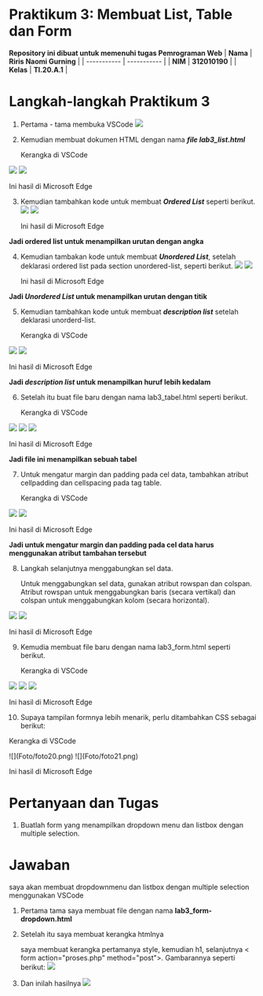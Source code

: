 # Praktikum 3: Membuat List, Table dan Form

<strong>Repository ini dibuat untuk memenuhi tugas Pemrograman Web</strong>
| <strong>Nama</strong>      | <strong>Riris Naomi Gurning</strong>  |
| ----------- | ----------- |
| <strong>NIM</strong>     | <strong>312010190</strong>       |
| <strong>Kelas</strong>   | <strong>TI.20.A.1</strong>        |

# Langkah-langkah Praktikum 3

1. Pertama - tama membuka VSCode
 ![](Foto/foto1.png)

2. Kemudian membuat dokumen HTML dengan nama <b><i>file lab3_list.html</i></b>
   <p>Kerangka di VSCode</p>
 ![](Foto/foto2.png)
 ![](Foto/foto3.png)
   <p>Ini hasil di Microsoft Edge</p>

3. Kemudian tambahkan kode untuk membuat <b><i>Ordered List</i></b> seperti berikut.
 ![](Foto/foto4.png)
 ![](Foto/foto5.png)
    <p>Ini hasil di Microsoft Edge</p>
<strong>Jadi ordered list untuk menampilkan urutan dengan angka</strong>

4. Kemudian tambakan kode untuk membuat <b><i>Unordered List</i></b>, setelah deklarasi ordered list pada section unordered-list, seperti berikut.
 ![](Foto/foto6.png)
 ![](Foto/foto7.png)
   <p>Ini hasil di Microsoft Edge</p>
<strong>Jadi <b><i>Unordered List</i></b> untuk menampilkan urutan dengan titik</strong>

5. Kemudian tambahkan kode untuk membuat <b><i>description list</i></b> setelah deklarasi unorderd-list.
   <p>Kerangka di VSCode</p>
 ![](Foto/foto8.png)
 ![](Foto/foto9.png)
   <p>Ini hasil di Microsoft Edge</p>
 <strong><p>Jadi <b><i>description list</i></b> untuk menampilkan huruf lebih kedalam </strong></p>

6. Setelah itu buat file baru dengan nama lab3_tabel.html seperti berikut.
   <p>Kerangka di VSCode</p>
 ![](Foto/foto10.png) 
 ![](Foto/foto11.png) 
 ![](Foto/foto12.png)
   <p>Ini hasil di Microsoft Edge</p>
<strong><p>Jadi file ini menampilkan sebuah tabel</strong></p>

7. Untuk mengatur margin dan padding pada cel data, tambahkan atribut cellpadding dan cellspacing pada tag table.
   <p>Kerangka di VSCode</p>
 ![](Foto/foto13.png)
 ![](Foto/foto14.png)
   <p>Ini hasil di Microsoft Edge</p>
 <strong><p>Jadi untuk mengatur margin dan padding pada cel data harus menggunakan atribut tambahan tersebut</strong></p>

8. Langkah selanjutnya menggabungkan sel data. 
   <p> Untuk menggabungkan sel data, gunakan atribut rowspan dan colspan. Atribut rowspan untuk menggabungkan baris (secara vertikal) dan colspan untuk menggabungkan kolom (secara horizontal).</p>
 ![](Foto/foto15.png)
 ![](Foto/foto16.png)
   <p>Ini hasil di Microsoft Edge</p>

9. Kemudia membuat file baru dengan nama lab3_form.html seperti berikut.
   <p>Kerangka di VSCode</p>
 ![](Foto/foto17.png)
 ![](Foto/foto18.png)
 ![](Foto/foto19.png)
   <p>Ini hasil di Microsoft Edge</p>

10. Supaya tampilan formnya lebih menarik, perlu ditambahkan CSS sebagai berikut:
   <p> Kerangka di VSCode</p>
 ![](Foto/foto20.png)
 ![](Foto/foto21.png)
    <p>Ini hasil di Microsoft Edge</p>

# Pertanyaan dan Tugas
1. <p>Buatlah form yang menampilkan dropdown menu dan listbox dengan multiple selection.</p>

# Jawaban
saya akan membuat dropdownmenu dan listbox dengan multiple selection menggunakan VSCode
1. Pertama tama saya membuat file dengan nama <b>lab3_form-dropdown.html</b>

2. Setelah itu saya membuat kerangka htmlnya <p>saya membuat kerangka pertamanya style, kemudian h1, selanjutnya < form action="proses.php" method="post">. Gambarannya seperti berikut:
![](Foto/foto22.png)

3. Dan inilah hasilnya
![](Foto/foto23.png)







 